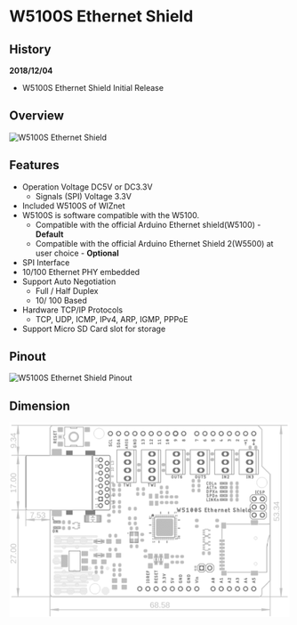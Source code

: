 # W5100S Ethernet Shield

## History
**2018/12/04**

- W5100S Ethernet Shield Initial Release

## Overview

![W5100S Ethernet Shield](Pictures/.png)




## Features

- Operation Voltage DC5V or DC3.3V
  - Signals (SPI) Voltage 3.3V 
- Included W5100S of WIZnet
- W5100S is software compatible with the W5100.
  - Compatible with the official Arduino Ethernet shield(W5100) - **Default**
  - Compatible with the official Arduino Ethernet Shield 2(W5500) at user choice - **Optional**
- SPI Interface
- 10/100 Ethernet PHY embedded
- Support Auto Negotiation
  - Full / Half Duplex
  - 10/ 100 Based
- Hardware TCP/IP Protocols
  - TCP, UDP, ICMP, IPv4, ARP, IGMP, PPPoE
- Support Micro SD Card slot for storage




## Pinout

![W5100S Ethernet Shield Pinout](Pictures/)


## Dimension

![W5100S Ethernet Shield Dimension](Pictures/W5100S_Ethernet_Shield_Dimension.png)


